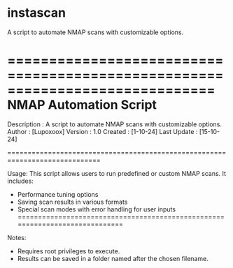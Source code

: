# instascan
A script to automate NMAP scans with customizable options.

 =============================================================================
  NMAP Automation Script
 =============================================================================
  Description : A script to automate NMAP scans with customizable options.
  Author      : [Lupoxoox]
  Version     : 1.0
  Created     : [1-10-24]
  Last Update : [15-10-24]
 
 =============================================================================
  
  Usage:
  This script allows users to run predefined or custom NMAP scans. It includes:
   - Performance tuning options
   - Saving scan results in various formats
   - Special scan modes with error handling for user inputs
 =============================================================================
 
  Notes:
  - Requires root privileges to execute.
  - Results can be saved in a folder named after the chosen filename.
